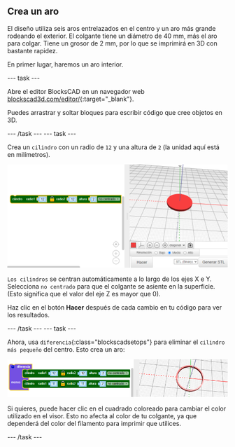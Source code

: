 ## Crea un aro

El diseño utiliza seis aros entrelazados en el centro y un aro más grande rodeando el exterior. El colgante tiene un diámetro de 40 mm, más el aro para colgar. Tiene un grosor de 2 mm, por lo que se imprimirá en 3D con bastante rapidez.

En primer lugar, haremos un aro interior.

--- task ---

Abre el editor BlocksCAD en un navegador web [blockscad3d.com/editor/](https://www.blockscad3d.com/editor/){:target="_blank"}.

Puedes arrastrar y soltar bloques para escribir código que cree objetos en 3D.

--- /task --- --- task ---

Crea un `cilindro` con un radio de `12` y una altura de `2` (la unidad aquí está en milímetros).

![captura de pantalla](images/pendant-cylinder.png)

`Los cilindros` se centran automáticamente a lo largo de los ejes X e Y. Selecciona `no centrado` para que el colgante se asiente en la superficie. (Esto significa que el valor del eje Z es mayor que 0).

Haz clic en el botón **Hacer** después de cada cambio en tu código para ver los resultados.

--- /task --- --- task ---

Ahora, usa `diferencia`{:class="blockscadsetops"} para eliminar el `cilindro más pequeño` del centro. Esto crea un aro:

![captura de pantalla](images/pendant-hoop.png)

Si quieres, puede hacer clic en el cuadrado coloreado para cambiar el color utilizado en el visor. Esto no afecta al color de tu colgante, ya que dependerá del color del filamento para imprimir que utilices.

--- /task ---
	
	
